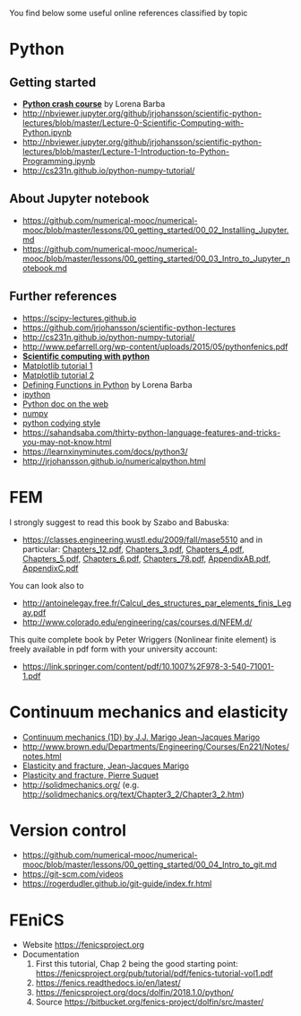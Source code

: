 
You find below some useful online references classified by topic

# Python

## Getting started
* [**Python crash course**](http://nbviewer.ipython.org/github/barbagroup/AeroPython/blob/master/lessons/00_Lesson00_QuickPythonIntro.ipynb) by Lorena Barba
* http://nbviewer.jupyter.org/github/jrjohansson/scientific-python-lectures/blob/master/Lecture-0-Scientific-Computing-with-Python.ipynb
* http://nbviewer.jupyter.org/github/jrjohansson/scientific-python-lectures/blob/master/Lecture-1-Introduction-to-Python-Programming.ipynb
* http://cs231n.github.io/python-numpy-tutorial/

## About Jupyter notebook
* https://github.com/numerical-mooc/numerical-mooc/blob/master/lessons/00_getting_started/00_02_Installing_Jupyter.md
* https://github.com/numerical-mooc/numerical-mooc/blob/master/lessons/00_getting_started/00_03_Intro_to_Jupyter_notebook.md

## Further references
* https://scipy-lectures.github.io
* https://github.com/jrjohansson/scientific-python-lectures
* http://cs231n.github.io/python-numpy-tutorial/
* http://www.pefarrell.org/wp-content/uploads/2015/05/pythonfenics.pdf
* [**Scientific computing with python**](https://github.com/jrjohansson/scientific-python-lectures)
* [Matplotlib tutorial 1](http://matplotlib.org/users/pyplot_tutorial.html)
* [Matplotlib tutorial 2](http://www.loria.fr/~rougier/teaching/matplotlib/)
* [Defining Functions in Python](http://nbviewer.ipython.org/urls/bitbucket.org/cfdpython/cfd-python-class/raw/master/lessons/11%2520-%2520Defining%2520Function%2520in%2520Python.ipynb) by Lorena Barba
* [ipython](http://ipython.org/)
* [Python doc on the web](https://wiki.python.org/moin/BeginnersGuide/Programmers)
* [numpy](http://www.numpy.org/)
* [python codying style](http://www.python.org/dev/peps/pep-0008/)
* https://sahandsaba.com/thirty-python-language-features-and-tricks-you-may-not-know.html
* https://learnxinyminutes.com/docs/python3/
* http://jrjohansson.github.io/numericalpython.html

# FEM
I strongly suggest to read this book by Szabo and Babuska:
* https://classes.engineering.wustl.edu/2009/fall/mase5510 and in particular:
[Chapters_12.pdf](https://classes.engineering.wustl.edu/2009/fall/mase5510/Chapters_12.pdf),
[Chapters_3.pdf](https://classes.engineering.wustl.edu/2009/fall/mase5510/Chapter_3.pdf),
[Chapters_4.pdf](https://classes.engineering.wustl.edu/2009/fall/mase5510/Chapter_4.pdf),
[Chapters_5.pdf](https://classes.engineering.wustl.edu/2009/fall/mase5510/Chapter_5.pdf),
[Chapters_6.pdf](https://classes.engineering.wustl.edu/2009/fall/mase5510/Chapter_6.pdf),
[Chapters_78.pdf](https://classes.engineering.wustl.edu/2009/fall/mase5510/Chapters_78.pdf),
[AppendixAB.pdf](https://classes.engineering.wustl.edu/2009/fall/mase5510/Appendices_AB.pdf),
[AppendixC.pdf](https://classes.engineering.wustl.edu/2009/fall/mase5510/Appendix_C.pdf)

You can look also to
* http://antoinelegay.free.fr/Calcul_des_structures_par_elements_finis_Legay.pdf
* http://www.colorado.edu/engineering/cas/courses.d/NFEM.d/

This quite complete book by Peter Wriggers (Nonlinear finite element) is freely available in pdf form with your university account:
* https://link.springer.com/content/pdf/10.1007%2F978-3-540-71001-1.pdf

# Continuum mechanics and elasticity ##
* [Continuum mechanics (1D) by J.J. Marigo Jean-Jacques Marigo](https://cel.archives-ouvertes.fr/cel-01023392)
* http://www.brown.edu/Departments/Engineering/Courses/En221/Notes/notes.html
* [Elasticity and fracture, Jean-Jacques Marigo](https://moodle.polytechnique.fr/pluginfile.php/30014/mod_resource/content/1/ElasticiteRupture.pdf)
* [Plasticity and fracture, Pierre Suquet](https://www.google.com/url?sa=t&rct=j&q=&esrc=s&source=web&cd=1&cad=rja&uact=8&ved=2ahUKEwjdspXjqcfdAhXLA8AKHVHjBHIQFjAAegQIBxAC&url=http%3A%2F%2Fperso.ensta-paristech.fr%2F~mbonnet%2Fmec551%2Fmec551.pdf&usg=AOvVaw3JK3d0dJbSyeduYs3DCsqU)
* http://solidmechanics.org/ (e.g. http://solidmechanics.org/text/Chapter3_2/Chapter3_2.htm)

# Version control
* https://github.com/numerical-mooc/numerical-mooc/blob/master/lessons/00_getting_started/00_04_Intro_to_git.md
* https://git-scm.com/videos
* https://rogerdudler.github.io/git-guide/index.fr.html

# FEniCS
* Website https://fenicsproject.org
* Documentation
   1. First this tutorial, Chap 2 being the good starting point: https://fenicsproject.org/pub/tutorial/pdf/fenics-tutorial-vol1.pdf
   2. https://fenics.readthedocs.io/en/latest/
   3. https://fenicsproject.org/docs/dolfin/2018.1.0/python/
   4. Source https://bitbucket.org/fenics-project/dolfin/src/master/

